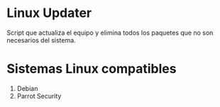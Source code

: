 # Linux Updater
Script que actualiza el equipo y elimina todos los paquetes que no son necesarios del sistema.
# Sistemas Linux compatibles
1. Debian
2. Parrot Security
